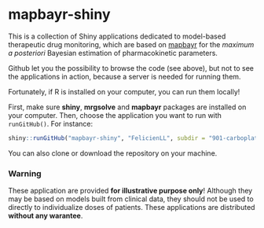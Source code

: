 
# mapbayr-shiny

<!-- badges: start -->
<!-- badges: end -->

This is a collection of Shiny applications dedicated to model-based therapeutic drug monitoring, which are based on [mapbayr](https://github.com/FelicienLL/mapbayr) for the *maximum a posteriori* Bayesian estimation of pharmacokinetic parameters. 

Github let you the possibility to browse the code (see above), but not to see the applications in action, because a server is needed for running them. 

Fortunately, if R is installed on your computer, you can run them locally! 

First, make sure **shiny**, **mrgsolve** and **mapbayr** packages are installed on your computer.
Then, choose the application you want to run with `runGitHub()`. For instance: 
```r
shiny::runGitHub("mapbayr-shiny", "FelicienLL", subdir = "901-carboplatin", ref = "main")
```

You can also clone or download the repository on your machine.

### Warning

These application are provided **for illustrative purpose only**! Although they may be based on models built from clinical data, they should not be used to directly to individualize doses of patients. These applications are distributed **without any warantee**.
